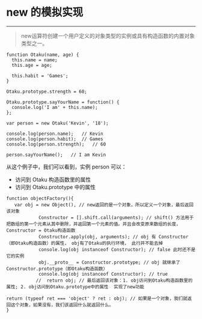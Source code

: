 # new 的模拟实现
------------------------------------------------------------------------------------------------
> new运算符创建一个用户定义的对象类型的实例或具有构造函数的内置对象类型之一。
```
function Otaku(name, age) {
  this.name = name;
  this.age = age;
  
  this.habit = 'Games';
}

Otaku.prototype.strength = 60;

Otaku.prototype.sayYourName = function() {
  console.log('I am' + this.name);
};

var person = new Otaku('Kevin', '18');

console.log(person.name);	// Kevin
console.log(person.habit);	// Games
console.log(person.strength);	// 60

person.sayYourName();	// I am Kevin
```

从这个例子中，我们可以看到，实例 person 可以：

- 访问到 Otaku 构造函数里的属性
- 访问到 Otaku.prototype 中的属性

```
function objectFactory(){
   var obj = new Object(), // new返回的是一个对象，所以定义一个对象，最后返回该对象
            Constructor = [].shift.call(arguments); // shift() 方法用于把数组的第一个元素从其中删除，并返回第一个元素的值。并且会改变原来数组的长度，  Constructor = Otaku构造函数
            Constructor.apply(obj, arguments); // obj 有 Constructor（即Otaku构造函数）的属性， obj有了Otaku的执行环境， 此行并不能去掉
            console.log(obj instanceof Constructor); // false 此时还不是它的实例
            obj.__proto__ = Constructor.prototype; // obj 就继承了 Constructor.prototype（即Otaku构造函数）
            console.log(obj instanceof Constructor); // true  
           //  return obj; // 最后返回该对象：1. obj访问到Otaku构造函数里的属性; 2. obj访问到Otaku.prototype中的属性  实现了new功能

return (typeof ret === 'object' ? ret : obj); // 如果是一个对象，我们就返回这个对象，如果没有，我们该返回什么就返回什么。
}
```